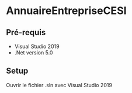 # AnnuaireEntrepriseCESI
 
 ## Pré-requis
 - Visual Studio 2019
 - .Net version 5.0

## Setup
Ouvrir le fichier .sln avec Visual Studio 2019

